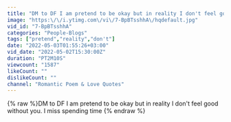 ```yaml
---
title: "DM to DF I am pretend to be okay but in reality I don't feel good without you. I miss spending time"
image: "https:\/\/i.ytimg.com\/vi\/7-BpBTsshhA\/hqdefault.jpg"
vid_id: "7-BpBTsshhA"
categories: "People-Blogs"
tags: ["pretend","reality","don't"]
date: "2022-05-03T01:55:26+03:00"
vid_date: "2022-05-02T15:30:00Z"
duration: "PT2M10S"
viewcount: "1587"
likeCount: ""
dislikeCount: ""
channel: "Romantic Poem & Love Quotes"
---
```

{% raw %}DM to DF I am pretend to be okay but in reality I don't feel good without you. I miss spending time {% endraw %}
